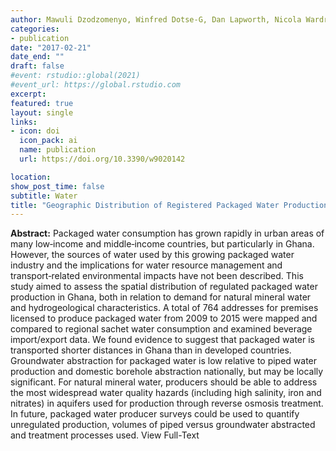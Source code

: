 ```yaml
---
author: Mawuli Dzodzomenyo, Winfred Dotse-G, Dan Lapworth, Nicola Wardrop, Jim Wright
categories:
- publication
date: "2017-02-21"
date_end: ""
draft: false
#event: rstudio::global(2021)
#event_url: https://global.rstudio.com
excerpt: 
featured: true
layout: single
links:
- icon: doi
  icon_pack: ai
  name: publication
  url: https://doi.org/10.3390/w9020142

location:
show_post_time: false
subtitle: Water
title: "Geographic Distribution of Registered Packaged Water Production in Ghana: Implications for Piped Supplies, Groundwater Management and Product Transportation"
---
```


__Abstract:__
Packaged water consumption has grown rapidly in urban areas of many low‐income and middle‐income countries, but particularly in Ghana. However, the sources of water used by this growing packaged water industry and the implications for water resource management and transport‐related environmental impacts have not been described. This study aimed to assess the spatial distribution of regulated packaged water production in Ghana, both in relation to demand for natural mineral water and hydrogeological characteristics. A total of 764 addresses for premises licensed to produce packaged water from 2009 to 2015 were mapped and compared to regional sachet water consumption and examined beverage import/export data. We found evidence to suggest that packaged water is transported shorter distances in Ghana than in developed countries. Groundwater abstraction for packaged water is low relative to piped water production and domestic borehole abstraction nationally, but may be locally significant. For natural mineral water, producers should be able to address the most widespread water quality hazards (including high salinity, iron and nitrates) in aquifers used for production through reverse osmosis treatment. In future, packaged water producer surveys could be used to quantify unregulated production, volumes of piped versus groundwater abstracted and treatment processes used. View Full-Text


